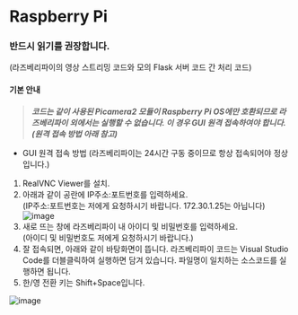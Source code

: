 # Raspberry Pi
### 반드시 읽기를 권장합니다.
(라즈베리파이의 영상 스트리밍 코드와 모의 Flask 서버 코드 간 처리 코드)  

#### 기본 안내  
> ***코드는 같이 사용된 Picamera2 모듈이 Raspberry Pi OS에만 호환되므로 라즈베리파이 외에서는 실행할 수 없습니다. 이 경우 GUI 원격 접속하여야 합니다. (원격 접속 방법 아래 참고)***  
- GUI 원격 접속 방법 (라즈베리파이는 24시간 구동 중이므로 항상 접속되어야 정상입니다.)  
1. RealVNC Viewer를 설치.  
2. 아래과 같이 공란에 IP주소:포트번호를 입력하세요.  
(IP주소:포트번호는 저에게 요청하시기 바랍니다. 172.30.1.25는 아닙니다)  
![image](https://github.com/user-attachments/assets/6fda43e0-82c1-4f63-8314-d8512dc71e3c)
3. 새로 뜨는 창에 라즈베리파이 내 아이디 및 비밀번호를 입력하세요.  
(아이디 및 비밀번호도 저에게 요청하시기 바랍니다.)  
4. 잘 접속되면, 아래와 같이 바탕화면이 뜹니다. 라즈베리파이 코드는 Visual Studio Code를 더블클릭하여 실행하면 담겨 있습니다. 파일명이 일치하는 소스코드를 실행하면 됩니다.  
5. 한/영 전환 키는 Shift+Space입니다.  
   
![image](https://github.com/user-attachments/assets/6645bafe-22bb-4003-9fb1-24d7edcc73fb)  

